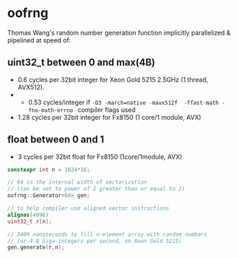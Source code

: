 # oofrng
Thomas Wang's random number generation function implicitly parallelized &amp; pipelined at speed of:

## uint32_t between 0 and max(4B)
- 0.6 cycles per 32bit integer for Xeon Gold 5215 2.5GHz (1 thread, AVX512).
- - 0.53 cycles/integer if  ```-O3 -march=native -mavx512f  -ffast-math -fno-math-errno ``` compiler flags used
- 1.28 cycles per 32bit integer for Fx8150 (1 core/1 module, AVX)

## float between 0 and 1
- 3 cycles per 32bit float for Fx8150 (1core/1module, AVX)

```C++
constexpr int n = 1024*16;

// 64 is the internal width of vectorization 
// (can be set to power of 2 greater than or equal to 2)
oofrng::Generator<64> gen;

// to help compiler use aligned vector instructions
alignas(4096)
uint32_t r[n];

// 3409 nanoseconds to fill n-element array with random numbers 
// (or 4.8 Giga-integers per second, on Xeon Gold 5215)
gen.generate(r,n); 
```

